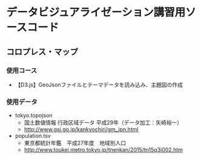 # データビジュアライゼーション講習用ソースコード
## コロプレス・マップ

### 使用コース
- 【D3.js】GeoJsonファイルとテーマデータを読み込み、主題図の作成


### 使用データ

- tokyo.topojson
	- 国土数値情報 行政区域データ 平成29年（データ加工：矢崎裕一） 
	- http://www.gsi.go.jp/kankyochiri/gm_jpn.html
- population.tsv
	- 東京都統計年鑑　平成27年度　地域別人口
	- http://www.toukei.metro.tokyo.jp/tnenkan/2015/tn15q3i002.htm